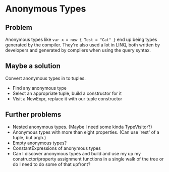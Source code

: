 # Anonymous Types

## Problem

Anonymous types like `var x = new { Test = "Cat" }` end up being types generated by the compiler. They're also used a lot in LINQ, both written by developers and generated by compilers when using the query syntax.

## Maybe a solution

Convert anonymous types in to tuples.

* Find any anonymous type
* Select an appropriate tuple, build a constructor for it
* Visit a NewExpr, replace it with our tuple constructor


## Further problems
* Nested anonymous types. (Maybe I need some kinda TypeVisitor?)
* Anonymous types with more than eight properties. (Can use 'rest' of a tuple, but argh.)
* Empty anonymous types?
* ConstantExpressions of anonymous types
* Can I discover anonymous types and build and use my up my constructor/property assignment functions in a single walk of the tree or do I need to do some of that upfront?
